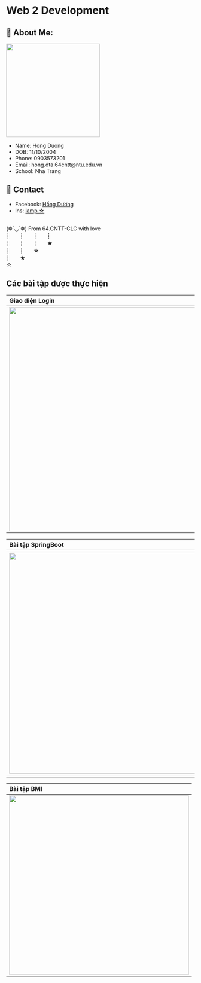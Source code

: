# Web 2 Development
## 💫 About Me:
<img src="https://github.com/user-attachments/assets/ef8febd2-d1f5-47bd-9895-b3390d0a07a2" width="250"> <br/>
<ul>
  <li>
    Name: Hong Duong
  </li>
  <li>
    DOB: 11/10/2004
  </li>
  <li>
    Phone: 0903573201
  </li>
  <li>
    Email: hong.dta.64cntt@ntu.edu.vn
  </li>
  <li>
    School: Nha Trang 
  </li>
</ul>

## 💫 Contact
<ul>
  <li>
    Facebook: <a href="https://www.facebook.com/vianunreal"> Hồng Dương </a>
  </li>
  <li>
  Ins: <a href="https://www.instagram.com/ppatete_/"> lamp ☆ </a>
  </li>
</ul>
<br/>
(❁´◡`❁) From 64.CNTT-CLC with love
<br>┊　　┊　　┊　　┊
<br>┊　　┊　　┊　　★
<br>┊　　┊　　☆
<br>┊　　★
<br>☆<br>

## Các bài tập được thực hiện
|Giao diện Login|Giao diện Profile|
|:--------------|:----------------|
|<img src="https://github.com/user-attachments/assets/394b41b1-cf30-4719-80e0-0da226b1ea9c" width="600"> |<img src="https://github.com/user-attachments/assets/bfd93c49-2879-4de2-8a26-248ec8b39f5c" width="600">|

|Bài tập SpringBoot |Bài tập truyền Object dạng list|
|:--------------|:----------------|
|<img src="https://github.com/user-attachments/assets/809f7454-84e3-4373-9c0b-aabe6c429f58" width= "590">|<img src="https://github.com/user-attachments/assets/854f9bef-1ff8-4c59-b433-d8bf48acdc22" width= "600">|

|Bài tập BMI |
|:--------------|
|<img src="https://github.com/user-attachments/assets/a5ef40c7-5dcd-45e5-a2bb-a0784631d775" width= "480">|
